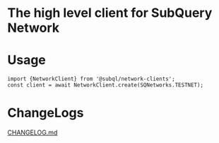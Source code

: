 # The high level client for SubQuery Network

# Usage

```
import {NetworkClient} from '@subql/network-clients';
const client = await NetworkClient.create(SQNetworks.TESTNET);
```

# ChangeLogs

[CHANGELOG.md](./CHANGELOG.md)
